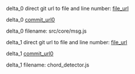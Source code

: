delta_0 direct git url to file and line number: [file_url](https://www.github.com/miguel76/SparqlBlocks/commit/94c6b2c00d5e25f7005b734a46f87658d6d53a46/#diff-abfe1d01ce7ed70b697d42abd81b34b432d11686565b53fcea91a16b29f3497eL1)

delta_0 [commit_url0](https://www.github.com/miguel76/SparqlBlocks/commit/94c6b2c00d5e25f7005b734a46f87658d6d53a46)

delta_0 filename: src/core/msg.js



delta_1 direct git url to file and line number: [file_url](https://www.github.com/myers/chord_detector/commit/2b38911d26ab45ae76fe6cf3ae87100af0bcdb92/#diff-b6a245b8bb2ac704c377643115d6641e708af013980902e862bf2a4b667bb4d2L99)

delta_1 [commit_url0](https://www.github.com/myers/chord_detector/commit/2b38911d26ab45ae76fe6cf3ae87100af0bcdb92)

delta_1 filename: chord_detector.js



